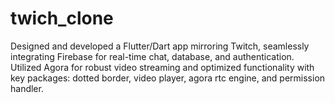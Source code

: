 # twich_clone


Designed and developed a Flutter/Dart app mirroring Twitch,
seamlessly integrating Firebase for real-time chat, database,
and authentication. Utilized Agora for robust video streaming
and optimized functionality with key packages: dotted border,
video player, agora rtc engine, and permission handler.